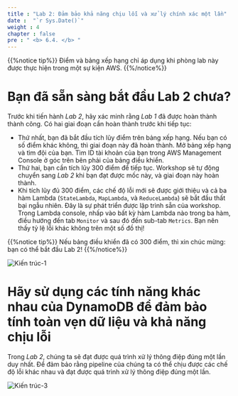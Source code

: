 ```yaml
---
title : "Lab 2: Đảm bảo khả năng chịu lỗi và xử lý chính xác một lần"
date :  "`r Sys.Date()`" 
weight : 4
chapter : false
pre : " <b> 6.4. </b> "
---
```


{{%notice tip%}}
Điểm và bảng xếp hạng chỉ áp dụng khi phòng lab này được thực hiện trong một sự kiện AWS.
{{%/notice%}}

# Bạn đã sẵn sàng bắt đầu Lab 2 chưa?

Trước khi tiến hành _Lab 2_, hãy xác minh rằng _Lab 1_ đã được hoàn thành thành công. Có hai giai đoạn cần hoàn thành trước khi tiếp tục:

- Thứ nhất, bạn đã bắt đầu tích lũy điểm trên bảng xếp hạng. Nếu bạn có số điểm khác không, thì giai đoạn này đã hoàn thành. Mở bảng xếp hạng và tìm đội của bạn. Tìm ID tài khoản của bạn trong AWS Management Console ở góc trên bên phải của bảng điều khiển.
- Thứ hai, bạn cần tích lũy 300 điểm để tiếp tục. Workshop sẽ tự động chuyển sang _Lab 2_ khi bạn đạt được mốc này, và giai đoạn này hoàn thành.
- Khi tích lũy đủ 300 điểm, các chế độ lỗi mới sẽ được giới thiệu và cả ba hàm Lambda (`StateLambda`, `MapLambda`, và `ReduceLambda`) sẽ bắt đầu thất bại ngẫu nhiên. Đây là sự phát triển được lập trình sẵn của workshop. Trong Lambda console, nhấp vào bất kỳ hàm Lambda nào trong ba hàm, điều hướng đến tab `Monitor` và sau đó đến sub-tab `Metrics`. Bạn nên thấy tỷ lệ lỗi khác không trên một số đồ thị!

{{%notice tip%}}
Nếu bảng điều khiển đã có 300 điểm, thì xin chúc mừng: bạn có thể bắt đầu Lab 2!
{{%/notice%}}

![Kiến trúc-1](/images/6/6.4/1.png)

# Hãy sử dụng các tính năng khác nhau của DynamoDB để đảm bảo tính toàn vẹn dữ liệu và khả năng chịu lỗi

Trong _Lab 2_, chúng ta sẽ đạt được quá trình xử lý thông điệp đúng một lần duy nhất. Để đảm bảo rằng pipeline của chúng ta có thể chịu được các chế độ lỗi khác nhau và đạt được quá trình xử lý thông điệp đúng một lần.

![Kiến trúc-3](/images/6/6.4/2.png)
